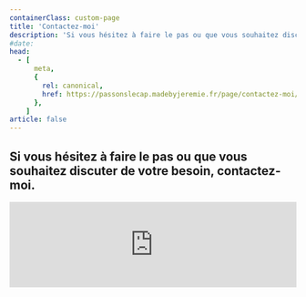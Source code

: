 ```yaml
---
containerClass: custom-page
title: 'Contactez-moi'
description: 'Si vous hésitez à faire le pas ou que vous souhaitez discuter de votre besoin, contactez-moi.'
#date:
head:
  - [
      meta,
      {
        rel: canonical,
        href: https://passonslecap.madebyjeremie.fr/page/contactez-moi/,
      },
    ]
article: false
---
```


## Si vous hésitez à faire le pas ou que vous souhaitez discuter de votre besoin, contactez-moi.

<!-- markdownlint-disable MD033 -->

<iframe class="contact-form" src="https://tally.so/embed/wQ10e8?alignLeft=1&hideTitle=1&transparentBackground=1&dynamicHeight=1" width="100%" frameborder="0" marginheight="0" marginwidth="0" title="Une question ? Contactez-nous."></iframe>
